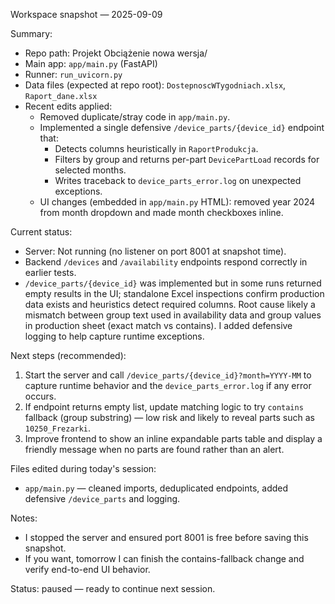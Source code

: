 Workspace snapshot — 2025-09-09

Summary:
- Repo path: Projekt Obciążenie nowa wersja/
- Main app: `app/main.py` (FastAPI)
- Runner: `run_uvicorn.py`
- Data files (expected at repo root): `DostepnoscWTygodniach.xlsx`, `Raport_dane.xlsx`
- Recent edits applied:
  - Removed duplicate/stray code in `app/main.py`.
  - Implemented a single defensive `/device_parts/{device_id}` endpoint that:
    - Detects columns heuristically in `RaportProdukcja`.
    - Filters by group and returns per-part `DevicePartLoad` records for selected months.
    - Writes traceback to `device_parts_error.log` on unexpected exceptions.
  - UI changes (embedded in `app/main.py` HTML): removed year 2024 from month dropdown and made month checkboxes inline.

Current status:
- Server: Not running (no listener on port 8001 at snapshot time).
- Backend `/devices` and `/availability` endpoints respond correctly in earlier tests.
- `/device_parts/{device_id}` was implemented but in some runs returned empty results in the UI; standalone Excel inspections confirm production data exists and heuristics detect required columns. Root cause likely a mismatch between group text used in availability data and group values in production sheet (exact match vs contains). I added defensive logging to help capture runtime exceptions.

Next steps (recommended):
1. Start the server and call `/device_parts/{device_id}?month=YYYY-MM` to capture runtime behavior and the `device_parts_error.log` if any error occurs.
2. If endpoint returns empty list, update matching logic to try `contains` fallback (group substring) — low risk and likely to reveal parts such as `10250_Frezarki`.
3. Improve frontend to show an inline expandable parts table and display a friendly message when no parts are found rather than an alert.

Files edited during today's session:
- `app/main.py` — cleaned imports, deduplicated endpoints, added defensive `/device_parts` and logging.

Notes:
- I stopped the server and ensured port 8001 is free before saving this snapshot.
- If you want, tomorrow I can finish the contains-fallback change and verify end-to-end UI behavior.

Status: paused — ready to continue next session.
